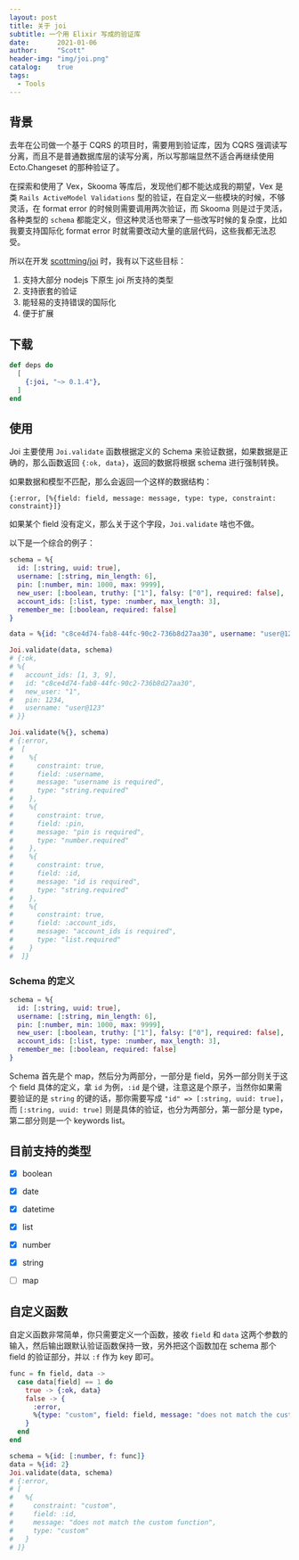 ```yaml
---
layout: post
title: 关于 joi
subtitle: 一个用 Elixir 写成的验证库
date:       2021-01-06
author:     "Scott"
header-img: "img/joi.png"
catalog:    true
tags:
  - Tools
---
```



## 背景

去年在公司做一个基于 CQRS 的项目时，需要用到验证库，因为 CQRS 强调读写分离，而且不是普通数据库层的读写分离，所以写那端显然不适合再继续使用 Ecto.Changeset 的那种验证了。

在探索和使用了 Vex，Skooma 等库后，发现他们都不能达成我的期望，Vex 是类 `Rails ActiveModel Validations` 型的验证，在自定义一些模块的时候，不够灵活，在 format error 的时候则需要调用两次验证，而 Skooma 则是过于灵活，各种类型的 `schema` 都能定义，但这种灵活也带来了一些改写时候的复杂度，比如我要支持国际化 format error 时就需要改动大量的底层代码，这些我都无法忍受。

所以在开发 [scottming/joi](https://github.com/scottming/joi) 时，我有以下这些目标：


1. 支持大部分 nodejs 下原生 joi 所支持的类型
2. 支持嵌套的验证
3. 能轻易的支持错误的国际化
4. 便于扩展


## 下载

```elixir
def deps do
  [
    {:joi, "~> 0.1.4"},
  ]
end
```


## 使用

Joi 主要使用 `Joi.validate` 函数根据定义的 Schema 来验证数据，如果数据是正确的，那么函数返回 `{:ok, data}`，返回的数据将根据 schema 进行强制转换。


如果数据和模型不匹配，那么会返回一个这样的数据结构：

```
{:error, [%{field: field, message: message, type: type, constraint: constraint}]}
```

如果某个 field 没有定义，那么关于这个字段，`Joi.validate` 啥也不做。


以下是一个综合的例子：


```elixir
schema = %{
  id: [:string, uuid: true],
  username: [:string, min_length: 6],
  pin: [:number, min: 1000, max: 9999],
  new_user: [:boolean, truthy: ["1"], falsy: ["0"], required: false],
  account_ids: [:list, type: :number, max_length: 3],
  remember_me: [:boolean, required: false]
}

data = %{id: "c8ce4d74-fab8-44fc-90c2-736b8d27aa30", username: "user@123", pin: 1234, new_user: "1", account_ids: [1, 3, 9]}

Joi.validate(data, schema)
# {:ok,
# %{
#   account_ids: [1, 3, 9],
#   id: "c8ce4d74-fab8-44fc-90c2-736b8d27aa30",
#   new_user: "1",
#   pin: 1234,
#   username: "user@123"
# }}

Joi.validate(%{}, schema)
# {:error,
#  [
#    %{
#      constraint: true,
#      field: :username,
#      message: "username is required",
#      type: "string.required"
#    },
#    %{
#      constraint: true,
#      field: :pin,
#      message: "pin is required",
#      type: "number.required"
#    },
#    %{
#      constraint: true,
#      field: :id,
#      message: "id is required",
#      type: "string.required"
#    },
#    %{
#      constraint: true,
#      field: :account_ids,
#      message: "account_ids is required",
#      type: "list.required"
#    }
#  ]}
```


### Schema 的定义

```elixir
schema = %{
  id: [:string, uuid: true],
  username: [:string, min_length: 6],
  pin: [:number, min: 1000, max: 9999],
  new_user: [:boolean, truthy: ["1"], falsy: ["0"], required: false],
  account_ids: [:list, type: :number, max_length: 3],
  remember_me: [:boolean, required: false]
}
```

Schema 首先是个 map，然后分为两部分，一部分是 field，另外一部分则关于这个 field 具体的定义，拿 `id` 为例，`:id` 是个键，注意这是个原子，当然你如果需要验证的是 `string` 的键的话，那你需要写成 `"id" => [:string, uuid: true]`， 而 `[:string, uuid: true]` 则是具体的验证，也分为两部分，第一部分是 type，第二部分则是一个 keywords list。


## 目前支持的类型

* [x] boolean
* [x] date
* [x] datetime
* [x] list
* [x] number
* [x] string
* [ ] map


## 自定义函数


自定义函数非常简单，你只需要定义一个函数，接收 `field` 和 `data` 这两个参数的输入，然后输出跟默认验证函数保持一致，另外把这个函数加在 schema 那个 field 的验证部分，并以 `:f` 作为 key 即可。

```elixir
func = fn field, data -> 
  case data[field] == 1 do
    true -> {:ok, data}
    false -> {
      :error, 
      %{type: "custom", field: field, message: "does not match the custom function", constraint: "custom"}
    }
  end
end

schema = %{id: [:number, f: func]}
data = %{id: 2}
Joi.validate(data, schema)
# {:error,
# [
#   %{
#     constraint: "custom",
#     field: :id,
#     message: "does not match the custom function",
#     type: "custom"
#   }
# ]}
```


